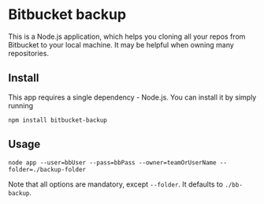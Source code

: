 Bitbucket backup
===

This is a Node.js application, which helps you cloning all your repos from Bitbucket to your local machine. It may be helpful when owning many repositories.

Install
--

This app requires a single dependency - Node.js. You can install it by simply running

```
npm install bitbucket-backup
```

Usage
--
```
node app --user=bbUser --pass=bbPass --owner=teamOrUserName --folder=./backup-folder
```

Note that all options are mandatory, except `--folder`. It defaults to `./bb-backup`.
